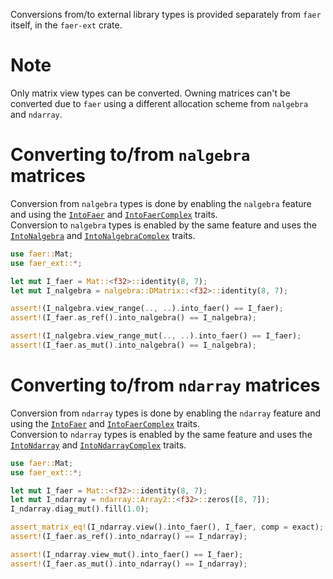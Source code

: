 Conversions from/to external library types is provided separately from `faer` itself, in the `faer-ext` crate.

# Note
Only matrix view types can be converted. Owning matrices can't be converted due to `faer` using a different allocation scheme from `nalgebra` and `ndarray`.

# Converting to/from `nalgebra` matrices
Conversion from `nalgebra` types is done by enabling the `nalgebra` feature and using the [`IntoFaer`](https://docs.rs/faer/latest/faer/trait.IntoFaer.html) and [`IntoFaerComplex`](https://docs.rs/faer-ext/latest/faer_ext/trait.IntoFaerComplex.html) traits.  
Conversion to `nalgebra` types is enabled by the same feature and uses the [`IntoNalgebra`](https://docs.rs/faer/latest/faer/trait.IntoNalgebra.html) and [`IntoNalgebraComplex`](https://docs.rs/faer-ext/latest/faer_ext/trait.IntoNalgebraComplex.html) traits.

```rust
use faer::Mat;
use faer_ext::*;

let mut I_faer = Mat::<f32>::identity(8, 7);
let mut I_nalgebra = nalgebra::DMatrix::<f32>::identity(8, 7);

assert!(I_nalgebra.view_range(.., ..).into_faer() == I_faer);
assert!(I_faer.as_ref().into_nalgebra() == I_nalgebra);

assert!(I_nalgebra.view_range_mut(.., ..).into_faer() == I_faer);
assert!(I_faer.as_mut().into_nalgebra() == I_nalgebra);
```

# Converting to/from `ndarray` matrices
Conversion from `ndarray` types is done by enabling the `ndarray` feature and using the [`IntoFaer`](https://docs.rs/faer/latest/faer/trait.IntoFaer.html) and [`IntoFaerComplex`](https://docs.rs/faer-ext/latest/faer_ext/trait.IntoFaerComplex.html) traits.  
Conversion to `ndarray` types is enabled by the same feature and uses the [`IntoNdarray`](https://docs.rs/faer/latest/faer/trait.IntoNdarray.html) and [`IntoNdarrayComplex`](https://docs.rs/faer-ext/latest/faer_ext/trait.IntoNdarrayComplex.html) traits.

```rust
use faer::Mat;
use faer_ext::*;

let mut I_faer = Mat::<f32>::identity(8, 7);
let mut I_ndarray = ndarray::Array2::<f32>::zeros([8, 7]);
I_ndarray.diag_mut().fill(1.0);

assert_matrix_eq!(I_ndarray.view().into_faer(), I_faer, comp = exact);
assert!(I_faer.as_ref().into_ndarray() == I_ndarray);

assert!(I_ndarray.view_mut().into_faer() == I_faer);
assert!(I_faer.as_mut().into_ndarray() == I_ndarray);
```
